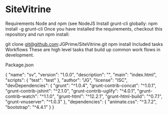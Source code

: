 # SiteVitrine

Requirements
Node and npm (see NodeJS
Install grunt-cli globally: npm install -g grunt-cli
Once you have installed the requirements, checkout this repository and run npm install:

git clone git@github.com:JGPrime/SiteVitrine.git
npm install
Included tasks
Workflows
These are high level tasks that build up common work flows in development.

Package.json

{
  "name": "sv",
  "version": "1.0.0",
  "description": "",
  "main": "index.html",
  "scripts": {
    "test": "test"
  },
  "author": "JG",
  "license": "ISC",
  "devDependencies": {
    "grunt": "^1.0.4",
    "grunt-contrib-concat": "^1.0.1",
    "grunt-contrib-jshint": "^2.1.0",
    "grunt-contrib-uglify": "^4.0.1",
    "grunt-contrib-watch": "^1.1.0",
    "grunt-html": "^12.2.1",
    "grunt-html-build": "^0.7.1",
    "grunt-vnuserver": "^1.0.3"
  },
  "dependencies": {
    "animate.css": "^3.7.2",
    "bootstrap": "^4.4.1"
  }
}
